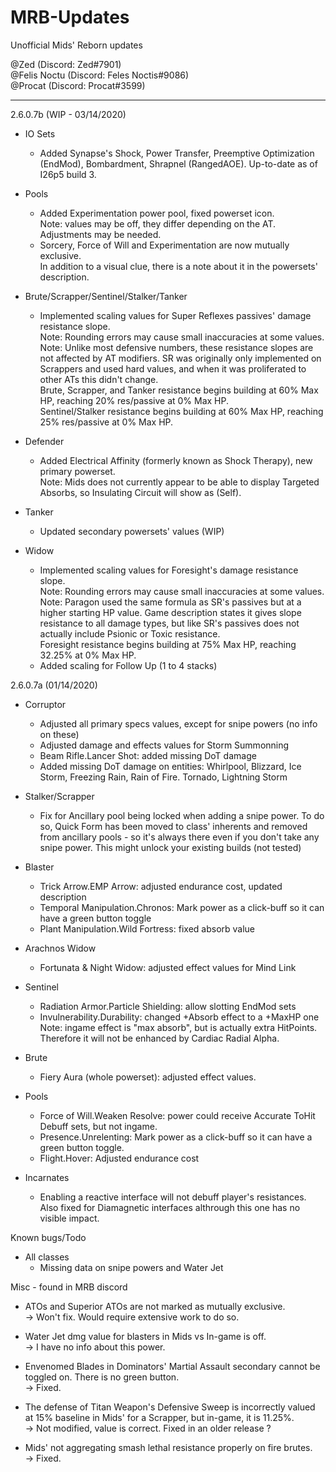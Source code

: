 # MRB-Updates
Unofficial Mids' Reborn updates

@Zed (Discord: Zed#7901)  
@Felis Noctu (Discord: Feles Noctis#9086)  
@Procat (Discord: Procat#3599)

---

2.6.0.7b (WIP - 03/14/2020)  
* IO Sets  
  * Added Synapse's Shock, Power Transfer, Preemptive Optimization (EndMod), Bombardment, Shrapnel (RangedAOE). Up-to-date as of I26p5 build 3.
* Pools
  * Added Experimentation power pool, fixed powerset icon.  
  Note: values may be off, they differ depending on the AT.  
  Adjustments may be needed.
  * Sorcery, Force of Will and Experimentation are now mutually exclusive.  
  In addition to a visual clue, there is a note about it in the powersets' description.

* Brute/Scrapper/Sentinel/Stalker/Tanker
  * Implemented scaling values for Super Reflexes passives' damage resistance slope.  
  Note: Rounding errors may cause small inaccuracies at some values.  
  Note: Unlike most defensive numbers, these resistance slopes are not affected by AT modifiers. SR was originally only implemented on Scrappers and used hard values, and when it was proliferated to other ATs this didn't change.  
  Brute, Scrapper, and Tanker resistance begins building at 60% Max HP, reaching 20% res/passive at 0% Max HP.  
  Sentinel/Stalker resistance begins building at 60% Max HP, reaching 25% res/passive at 0% Max HP.

* Defender
  * Added Electrical Affinity (formerly known as Shock Therapy), new primary powerset.  
  Note: Mids does not currently appear to be able to display Targeted Absorbs, so Insulating Circuit will show as (Self).

* Tanker
  * Updated secondary powersets' values (WIP)

* Widow
  * Implemented scaling values for Foresight's damage resistance slope.  
  Note: Rounding errors may cause small inaccuracies at some values.  
  Note: Paragon used the same formula as SR's passives but at a higher starting HP value. Game description states it gives slope resistance to all damage types, but like SR's passives does not actually include Psionic or Toxic resistance.  
  Foresight resistance begins building at 75% Max HP, reaching 32.25% at 0% Max HP.
  * Added scaling for Follow Up (1 to 4 stacks)


2.6.0.7a (01/14/2020)
* Corruptor
  * Adjusted all primary specs values, except for snipe powers (no info on these)
  * Adjusted damage and effects values for Storm Summonning
  * Beam Rifle.Lancer Shot: added missing DoT damage
  * Added missing DoT damage on entities: Whirlpool, Blizzard, Ice Storm, Freezing Rain, Rain of Fire. Tornado, Lightning Storm

* Stalker/Scrapper
  * Fix for Ancillary pool being locked when adding a snipe power. To do so, Quick Form has been moved to class' inherents and removed from ancillary pools - so it's always there even if you don't take any snipe power. This might unlock your existing builds (not tested)
		
* Blaster
  * Trick Arrow.EMP Arrow: adjusted endurance cost, updated description
  * Temporal Manipulation.Chronos: Mark power as a click-buff so it can have a green button toggle
  * Plant Manipulation.Wild Fortress: fixed absorb value

* Arachnos Widow
  * Fortunata & Night Widow: adjusted effect values for Mind Link

* Sentinel
  * Radiation Armor.Particle Shielding: allow slotting EndMod sets
  * Invulnerability.Durability: changed +Absorb effect to a +MaxHP one  
  Note: ingame effect is "max absorb", but is actually extra HitPoints. Therefore it will not be enhanced by Cardiac Radial Alpha.

* Brute
  * Fiery Aura (whole powerset): adjusted effect values.

* Pools
  * Force of Will.Weaken Resolve: power could receive Accurate ToHit Debuff sets, but not ingame.
  * Presence.Unrelenting: Mark power as a click-buff so it can have a green button toggle.
  * Flight.Hover: Adjusted endurance cost

* Incarnates
  * Enabling a reactive interface will not debuff player's resistances.  
  Also fixed for Diamagnetic interfaces althrough this one has no visible impact.


Known bugs/Todo
* All classes
  * Missing data on snipe powers and Water Jet


Misc - found in MRB discord
* ATOs and Superior ATOs are not marked as mutually exclusive.  
  → Won't fix. Would require extensive work to do so. 

* Water Jet dmg value for blasters in Mids vs In-game is off.  
  → I have no info about this power.

* Envenomed Blades in Dominators' Martial Assault secondary cannot be toggled on. There is no green button.  
  → Fixed.

* The defense of Titan Weapon's Defensive Sweep is incorrectly valued at 15% baseline in Mids' for a Scrapper, but in-game, it is 11.25%.  
  → Not modified, value is correct. Fixed in an older release ?

* Mids' not aggregating smash lethal resistance properly on fire brutes.  
  → Fixed.
